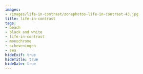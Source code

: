 ```yaml
---
images:
- /images/life-in-contrast/zonephotos-life-in-contrast-43.jpg
title: life-in-contrast
tags:
- beach
- black and white
- life-in-contrast
- monochrome
- scheveningen
- sea
hideExif: true
hideTitle: true
hideDate: true
---
```

